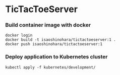 # TicTacToeServer

### Build container image with docker
```
docker login
docker build -t isaoshinohara/tictactoeserver:1 .
docker push isaoshinohara/tictactoeserver:1
```

### Deploy application to Kubernetes cluster
```
kubectl apply -f kubernetes/development/
```
